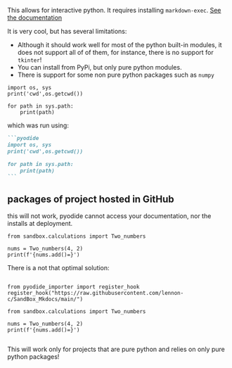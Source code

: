 This allows for interactive python. 
It requires installing `markdown-exec`. [See the documentation](https://pawamoy.github.io/markdown-exec/usage/pyodide/)

It is very cool, but has several limitations: 

- Although it should work well for most of the python built-in modules, it does not support all of of them, for instance, there is no support for `tkinter`! 
- You can install from PyPi, but only pure python modules.
- There is support for some non pure python packages such as `numpy` 

```pyodide
import os, sys 
print('cwd',os.getcwd())

for path in sys.path:
    print(path)
```

which was run using: 
````md
```pyodide
import os, sys 
print('cwd',os.getcwd())

for path in sys.path:
    print(path)
```
````


## packages of project hosted in GitHub

this will not work, pyodide cannot access your documentation, nor the installs at deployment.

```pyodide
from sandbox.calculations import Two_numbers

nums = Two_numbers(4, 2)
print(f'{nums.add()=}')
```

There is a not that optimal solution: 

```pyodide   install="pyodide-importer"

from pyodide_importer import register_hook
register_hook("https://raw.githubusercontent.com/lennon-c/SandBox_Mkdocs/main/")

from sandbox.calculations import Two_numbers

nums = Two_numbers(4, 2)
print(f'{nums.add()=}')
 
```

This will work only for projects that are pure python and relies on only pure python packages! 
